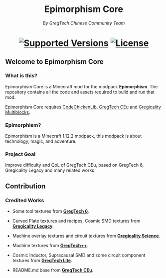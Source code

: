 <h1 align="center">
    Epimorphism Core
</h1>

<p align="center">
    <i> By GregTech Chinese Community Team </i>
</p>

<h1 align="center">
    <a href="https://www.curseforge.com/minecraft/mc-mods/gregtech-ce-unofficial"><img src="https://img.shields.io/badge/Available%20for-MC%201.12.2%20-informational?style=for-the-badge" alt="Supported Versions"></a>
    <a href="https://gitlab.com/gtcnc/epimorphism-core/blob/overhaul/LICENSE"><img src="https://img.shields.io/gitlab/license/gtcnc/epimorphism-core?style=for-the-badge" alt="License"></a>
</h1>

##  Welcome to Epimorphism Core

###  What is this?

Epimorphism Core is a Minecraft mod for the modpack **Epimorphism**. The repository contains all the code and assets required to build and run that mod.

Epimorphism Core requires [CodeChickenLib](https://www.curseforge.com/minecraft/mc-mods/codechicken-lib-1-8), [GregTech CEu](https://github.com/GregTechCEu/GregTech) and [Gregicality Multiblocks](https://github.com/GregTechCEu/gregicality-multiblocks). 

###  Epimorphism?

Epimorphism is a Minecraft 1.12.2 modpack, this modpack is about technology, magic, and adventure.

###  Project Goal

Improve difficulty and QoL of GregTech CEu, based on GregTech 6, Gregicality Legacy and many related works.

## Contribution

###  Credited Works

* Some tool textures from **[GregTech 6](https://github.com/GregTech6/gregtech6)**.

* Curved Plate textures and recipes, Cosmic SMD textures from **[Gregicality Legacy](https://github.com/GregTechCEu/gregicality-legacy)**.

* Machine overlay textures and circuit textures from **[Gregicality Science](https://github.com/GregTechCEu/gregicality-science)**.

* Machine textures from **[GregTech++](https://github.com/GTNewHorizons/GTplusplus)**.

* Cosmic Inductor, Supracausal SMD and some circuit component textures from **[GregTech Lite](https://gitlab.com/sweep_tosho/gregtech-lite)**.

* README.md base from **[GregTech CEu](https://github.com/GregTechCEu/GregTech)**.